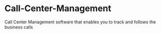 # Call-Center-Management
Call Center Management software that enables you to track and follows the business calls
